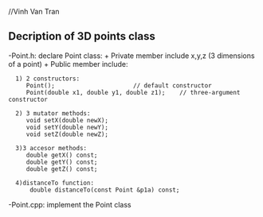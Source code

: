 //Vinh Van Tran


Decription of 3D points class
---------------------------
-Point.h: declare Point class: 
    + Private member include x,y,z (3 dimensions of a point)
    + Public member include:
    
   
      1) 2 constructors:
         Point();                      // default constructor
         Point(double x1, double y1, double z1);    // three-argument constructor

      2) 3 mutator methods:
         void setX(double newX);
         void setY(double newY);
         void setZ(double newZ);

      3)3 accesor methods: 
         double getX() const;
         double getY() const;
         double getZ() const;
         
      4)distanceTo function:
          double distanceTo(const Point &p1a) const;
          
-Point.cpp: implement the Point class

